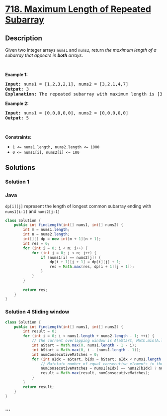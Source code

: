 # [718. Maximum Length of Repeated Subarray](https://leetcode.com/problems/maximum-length-of-repeated-subarray)

## Description

<p>Given two integer arrays <code>nums1</code> and <code>nums2</code>, return <em>the maximum length of a subarray that appears in <strong>both</strong> arrays</em>.</p>

<p>&nbsp;</p>
<p><strong>Example 1:</strong></p>

<pre>
<strong>Input:</strong> nums1 = [1,2,3,2,1], nums2 = [3,2,1,4,7]
<strong>Output:</strong> 3
<strong>Explanation:</strong> The repeated subarray with maximum length is [3,2,1].
</pre>

<p><strong>Example 2:</strong></p>

<pre>
<strong>Input:</strong> nums1 = [0,0,0,0,0], nums2 = [0,0,0,0,0]
<strong>Output:</strong> 5
</pre>

<p>&nbsp;</p>
<p><strong>Constraints:</strong></p>

<ul>
	<li><code>1 &lt;= nums1.length, nums2.length &lt;= 1000</code></li>
	<li><code>0 &lt;= nums1[i], nums2[i] &lt;= 100</code></li>
</ul>


## Solutions

<!-- tabs:start -->
### Solution 1

### **Java**
`dp[i][j]` represent the length  of longest common subarray ending with `nums1[i-1]` and `nums2[j-1]`

```java
class Solution {
    public int findLength(int[] nums1, int[] nums2) {
        int m = nums1.length;
        int n = nums2.length;
        int[][] dp = new int[m + 1][n + 1];
        int res = 0;
        for (int i = 0; i < m; i++) {
            for (int j = 0; j < n; j++) {
                if (nums1[i] == nums2[j]) {
                    dp[i + 1][j + 1] = dp[i][j] + 1;
                    res = Math.max(res, dp[i + 1][j + 1]);
                }
            }
        }
        
        return res;
    }
}
```

### Solution 4 Sliding window
```java
class Solution {
    public int findLength(int[] nums1, int[] nums2) {
        int result = 0;
        for (int i = 0; i < nums1.length + nums2.length - 1; ++i) {
            // The current overlapping window is A[aStart, Math.min(A.length, B.length)] and B[bStart, Math.min(A.length, B.length)].
            int aStart = Math.max(0, nums1.length - 1 - i);
            int bStart = Math.max(0, i - (nums1.length - 1));
            int numConsecutiveMatches = 0;
            for (int aIdx = aStart, bIdx = bStart; aIdx < nums1.length && bIdx < nums2.length; ++aIdx, ++bIdx) {
                // Maintain number of equal consecutive elements in the current window (overlap) and the max number ever computed.
                numConsecutiveMatches = nums1[aIdx] == nums2[bIdx] ? numConsecutiveMatches + 1 : 0;
                result = Math.max(result, numConsecutiveMatches);
            }
        }
        return result;
    }
}
```

### **...**

```

```

<!-- tabs:end -->